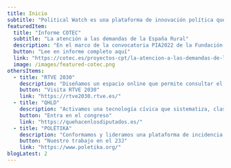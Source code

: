 ```yaml
---
title: Inicio
subtitle: "Political Watch es una plataforma de innovación política que promueve la monitorización, vigilancia y participación ciudadana a través de desarrollos basados en tecnologías cívicas para la promoción del desarrollo sostenible"
featuredItem:
  title: "Informe COTEC"
  subtitle: "La atención a las demandas de la España Rural"
  description: "En el marco de la convocatoria PIA2022 de la Fundación Cotec, investigamos las demandas de la España rural en clave de desigualdad y analizamos su tratamiento mediático y parlamentario en los últimos años. Esta investigación combina diferentes metodologías, como la realización de entrevistas o el uso de tecnologías cívicas, para arrojar luz sobre las desigualdades que afectan a los núcleos rurales de población."
  button: "Lee en informe completo aquí"
  link: "https://cotec.es/proyectos-cpt/la-atencion-a-las-demandas-de-la-espana-rural/"
  image: /images/featured-cotec.png
othersItems:
  - title: "RTVE 2030"
    description: "Diseñamos un espacio online que permite consultar el tiempo que los programas informativos y divulgativos de la cadena RTVE dedican a tratar los 17 Objetivos de Desarrollo Sostenible. Realizamos la medición a través de una innovadora herramienta, Radar ODS, que clasifica todo tipo de contenidos de forma automática gracias a técnicas de Inteligencia Artificial. Desde la página web, la ciudadanía y las organizaciones de la sociedad civil pueden conocer cómo se tratan los objetivos y metas de la Agenda 2030, visualizando gráficas interactivas y comparando los diferentes programas."
    button: "Visita RTVE 2030"
    link: "https://rtve2030.rtve.es/"
  - title: "QHLD"
    description: "Activamos una tecnología cívica que sistematiza, clasifica y muestra de manera sencilla y accesible todo lo que sucede en el Congreso de los Diputados. Así, promovemos la vigilancia ciudadana y la rendición de cuentas diseñando un espacio web gratuito donde consultar la información, permitiendo la extracción de datos y la generación de informes. QHLD ha sido utilizada por investigadores de la academia, por organizaciones de la sociedad civil en campañas de incidencia y por la ciudadanía, haciendo que todos los días sean días de puertas abiertas en el parlamento."
    button: "Entra en el congreso"
    link: "https://quehacenlosdiputados.es/"
  - title: "POLÉTIKA"
    description: "Conformamos y lideramos una plataforma de incidencia pública y vigilancia ciudadana que reúne a más de 500 organizaciones sociales en España y que se activa en el contexto de las elecciones generales. Para la  XV Legislatura, se consensuaron una serie de prioridades estratégicas en las que exigir compromisos por parte de los partidos en torno a tres ejes: Personas, Planeta y Democracia. Desde Political Watch, coordinamos el diálogo entre las organizaciones, organizamos eventos de debate e impulsamos campañas en las redes sociales durante la campaña electoral."
    button: "Nuestro trabajo en el 23J"
    link: "https://www.poletika.org/"
blogLatest: 2
---
```


<hero></hero>

<newsletter light></newsletter>

<featured
  title="Entre manos"
  :featured="featuredItem"
  :others="othersItems">
</featured>

<lines-of-work></lines-of-work>

<!---
<banner
  bg="/images/bgbanner.jpg"
  title="Lorem ipsum dolor sit amet, consectetur adipiscing elit."
  description="Political Watch es la plataforma formada por tecnólogas, economistas y periodistas que se inscribe dentro de la estrategia de CIECODE como una de sus principales líneas de trabajo."
  button="Saber más"
  link="#enlace">
</banner>

<banner
  title="Lorem ipsum dolor sit amet, consectetur adipiscing elit."
  description="Political Watch es la plataforma formada por tecnólogas, economistas y periodistas que se inscribe dentro de la estrategia de CIECODE como una de sus principales líneas de trabajo."
  button="Saber más"
  link="#enlace">
</banner>
-->

<blog-latest></blog-latest>
